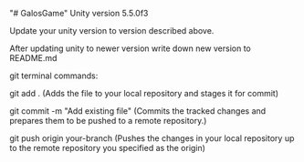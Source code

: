 "# GalosGame" 
Unity version 5.5.0f3

Update your unity version to version described above.

After updating unity to newer version write down new version to README.md

git terminal commands:


git add . (Adds the file to your local repository and stages it for commit)


git commit -m "Add existing file" (Commits the tracked changes and prepares them to be pushed to a remote repository.)


git push origin your-branch (Pushes the changes in your local repository up to the remote repository you specified as the origin)
